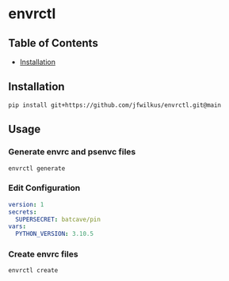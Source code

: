 # envrctl

## Table of Contents

- [Installation](#installation)

## Installation

```console
pip install git+https://github.com/jfwilkus/envrctl.git@main
```

## Usage

### Generate envrc and psenvc files

```console
envrctl generate
```

### Edit Configuration

```yaml
version: 1
secrets:
  SUPERSECRET: batcave/pin
vars:
  PYTHON_VERSION: 3.10.5
```

### Create envrc files

```console
envrctl create
```
